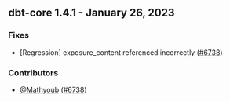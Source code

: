 ## dbt-core 1.4.1 - January 26, 2023

### Fixes

- [Regression] exposure_content referenced incorrectly ([#6738](https://github.com/dbt-labs/dbt-core/issues/6738))

### Contributors
- [@Mathyoub](https://github.com/Mathyoub) ([#6738](https://github.com/dbt-labs/dbt-core/issues/6738))
